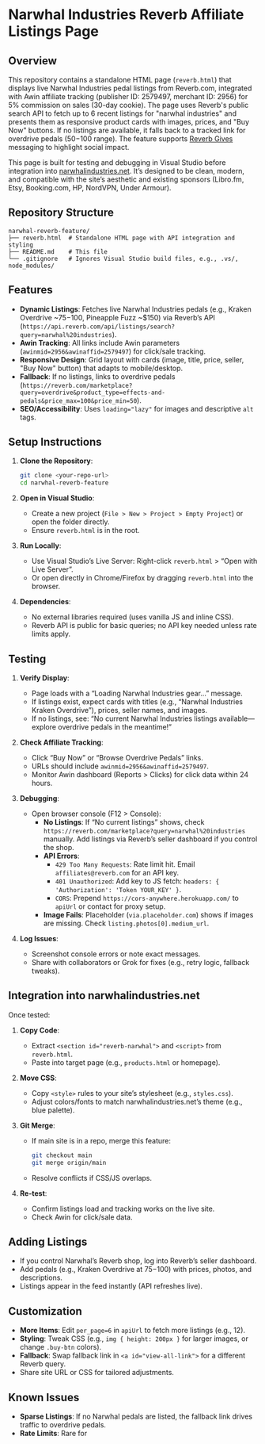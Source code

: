 # Narwhal Industries Reverb Affiliate Listings Page

## Overview
This repository contains a standalone HTML page (`reverb.html`) that displays live Narwhal Industries pedal listings from Reverb.com, integrated with Awin affiliate tracking (publisher ID: 2579497, merchant ID: 2956) for 5% commission on sales (30-day cookie). The page uses Reverb's public search API to fetch up to 6 recent listings for "narwhal industries" and presents them as responsive product cards with images, prices, and "Buy Now" buttons. If no listings are available, it falls back to a tracked link for overdrive pedals ($50-$100 range). The feature supports [Reverb Gives](https://reverb.com/page/reverb-gives) messaging to highlight social impact.

This page is built for testing and debugging in Visual Studio before integration into [narwhalindustries.net](https://narwhalindustries.net). It’s designed to be clean, modern, and compatible with the site’s aesthetic and existing sponsors (Libro.fm, Etsy, Booking.com, HP, NordVPN, Under Armour).

## Repository Structure
```
narwhal-reverb-feature/
├── reverb.html  # Standalone HTML page with API integration and styling
├── README.md    # This file
└── .gitignore   # Ignores Visual Studio build files, e.g., .vs/, node_modules/
```

## Features
- **Dynamic Listings**: Fetches live Narwhal Industries pedals (e.g., Kraken Overdrive ~$75-$100, Pineapple Fuzz ~$150) via Reverb’s API (`https://api.reverb.com/api/listings/search?query=narwhal%20industries`).
- **Awin Tracking**: All links include Awin parameters (`awinmid=2956&awinaffid=2579497`) for click/sale tracking.
- **Responsive Design**: Grid layout with cards (image, title, price, seller, "Buy Now" button) that adapts to mobile/desktop.
- **Fallback**: If no listings, links to overdrive pedals (`https://reverb.com/marketplace?query=overdrive&product_type=effects-and-pedals&price_max=100&price_min=50`).
- **SEO/Accessibility**: Uses `loading="lazy"` for images and descriptive `alt` tags.

## Setup Instructions
1. **Clone the Repository**:
   ```bash
   git clone <your-repo-url>
   cd narwhal-reverb-feature
   ```

2. **Open in Visual Studio**:
   - Create a new project (`File > New > Project > Empty Project`) or open the folder directly.
   - Ensure `reverb.html` is in the root.

3. **Run Locally**:
   - Use Visual Studio’s Live Server: Right-click `reverb.html` > “Open with Live Server”.
   - Or open directly in Chrome/Firefox by dragging `reverb.html` into the browser.

4. **Dependencies**:
   - No external libraries required (uses vanilla JS and inline CSS).
   - Reverb API is public for basic queries; no API key needed unless rate limits apply.

## Testing
1. **Verify Display**:
   - Page loads with a “Loading Narwhal Industries gear...” message.
   - If listings exist, expect cards with titles (e.g., “Narwhal Industries Kraken Overdrive”), prices, seller names, and images.
   - If no listings, see: “No current Narwhal Industries listings available—explore overdrive pedals in the meantime!”

2. **Check Affiliate Tracking**:
   - Click “Buy Now” or “Browse Overdrive Pedals” links.
   - URLs should include `awinmid=2956&awinaffid=2579497`.
   - Monitor Awin dashboard (Reports > Clicks) for click data within 24 hours.

3. **Debugging**:
   - Open browser console (F12 > Console):
     - **No Listings**: If “No current listings” shows, check `https://reverb.com/marketplace?query=narwhal%20industries` manually. Add listings via Reverb’s seller dashboard if you control the shop.
     - **API Errors**:
       - `429 Too Many Requests`: Rate limit hit. Email `affiliates@reverb.com` for an API key.
       - `401 Unauthorized`: Add key to JS fetch: `headers: { 'Authorization': 'Token YOUR_KEY' }`.
       - `CORS`: Prepend `https://cors-anywhere.herokuapp.com/` to `apiUrl` or contact for proxy setup.
     - **Image Fails**: Placeholder (`via.placeholder.com`) shows if images are missing. Check `listing.photos[0].medium_url`.

4. **Log Issues**:
   - Screenshot console errors or note exact messages.
   - Share with collaborators or Grok for fixes (e.g., retry logic, fallback tweaks).

## Integration into narwhalindustries.net
Once tested:
1. **Copy Code**:
   - Extract `<section id="reverb-narwhal">` and `<script>` from `reverb.html`.
   - Paste into target page (e.g., `products.html` or homepage).

2. **Move CSS**:
   - Copy `<style>` rules to your site’s stylesheet (e.g., `styles.css`).
   - Adjust colors/fonts to match narwhalindustries.net’s theme (e.g., blue palette).

3. **Git Merge**:
   - If main site is in a repo, merge this feature:
     ```bash
     git checkout main
     git merge origin/main
     ```
   - Resolve conflicts if CSS/JS overlaps.

4. **Re-test**:
   - Confirm listings load and tracking works on the live site.
   - Check Awin for click/sale data.

## Adding Listings
- If you control Narwhal’s Reverb shop, log into Reverb’s seller dashboard.
- Add pedals (e.g., Kraken Overdrive at $75-$100) with prices, photos, and descriptions.
- Listings appear in the feed instantly (API refreshes live).

## Customization
- **More Items**: Edit `per_page=6` in `apiUrl` to fetch more listings (e.g., 12).
- **Styling**: Tweak CSS (e.g., `img { height: 200px }` for larger images, or change `.buy-btn` colors).
- **Fallback**: Swap fallback link in `<a id="view-all-link">` for a different Reverb query.
- Share site URL or CSS for tailored adjustments.

## Known Issues
- **Sparse Listings**: If no Narwhal pedals are listed, the fallback link drives traffic to overdrive pedals.
- **Rate Limits**: Rare for